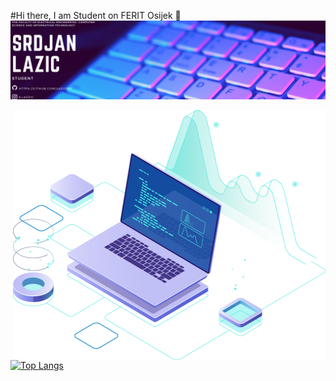#Hi there, I am Student on FERIT Osijek 👋
![](https://github.com/Lazic997/Lazic997/blob/main/Lazic997.png)
 
<img align="right" src="https://github.com/Lazic997/Lazic997/blob/main/pc.png" width="500" height="400">

[![Top Langs](https://github-readme-stats.vercel.app/api/top-langs/?username=Lazic997)](https://github.com/anuraghazra/github-readme-stats)


